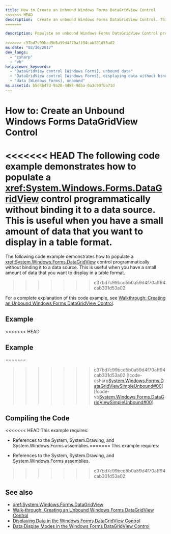 ```yaml
---
title: How to Create an Unbound Windows Forms DataGridView Control
<<<<<<< HEAD
description:  Create an unbound Windows Forms DataGridView Control. This control can display a small amount of data in a table format without binding it to a data source 
=======

description: Populate an unbound Windows Forms DataGridView Control programmatically and display a small amount of data in a table format without binding it to a data source
   
>>>>>>> c37bd7c99bcd5b0a59d4f70aff94cab301d53a02
ms.date: "03/30/2017"
dev_langs: 
  - "csharp"
  - "vb"
helpviewer_keywords: 
  - "DataGridView control [Windows Forms], unbound data"
  - "DataGridView control [Windows Forms], displaying data without binding to a data source"
  - "data [Windows Forms], unbound"
ms.assetid: b5d4b47d-9a28-4d88-9dba-0a3c90fba71d
---
```

# How to: Create an Unbound Windows Forms DataGridView Control

<<<<<<< HEAD
The following code example demonstrates how to populate a <xref:System.Windows.Forms.DataGridView> control programmatically without binding it to a data source. This is useful when you have a small amount of data that you want to display in a table format.  
=======
The following code example demonstrates how to populate a <xref:System.Windows.Forms.DataGridView> control programmatically without binding it to a data source. This is useful when you have a small amount of data that you want to display in a table format.
>>>>>>> c37bd7c99bcd5b0a59d4f70aff94cab301d53a02
  
 For a complete explanation of this code example, see [Walkthrough: Creating an Unbound Windows Forms DataGridView Control](walkthrough-creating-an-unbound-windows-forms-datagridview-control.md).
  
## Example
  
<<<<<<< HEAD
## Example
  
=======
>>>>>>> c37bd7c99bcd5b0a59d4f70aff94cab301d53a02
 [!code-csharp[System.Windows.Forms.DataGridViewSimpleUnbound#00](~/samples/snippets/csharp/VS_Snippets_Winforms/System.Windows.Forms.DataGridViewSimpleUnbound/CS/simpleunbound.cs#00)]
 [!code-vb[System.Windows.Forms.DataGridViewSimpleUnbound#00](~/samples/snippets/visualbasic/VS_Snippets_Winforms/System.Windows.Forms.DataGridViewSimpleUnbound/VB/simpleunbound.vb#00)]
  
## Compiling the Code

<<<<<<< HEAD
 This example requires:  
  
- References to the System, System.Drawing, and System.Windows.Forms assemblies
=======
 This example requires:
  
- References to the System, System.Drawing, and System.Windows.Forms assemblies.
>>>>>>> c37bd7c99bcd5b0a59d4f70aff94cab301d53a02
  
## See also

- <xref:System.Windows.Forms.DataGridView>
- [Walk-through: Creating an Unbound Windows Forms DataGridView Control](walkthrough-creating-an-unbound-windows-forms-datagridview-control.md)
- [Displaying Data in the Windows Forms DataGridView Control](displaying-data-in-the-windows-forms-datagridview-control.md)
- [Data Display Modes in the Windows Forms DataGridView Control](data-display-modes-in-the-windows-forms-datagridview-control.md)

